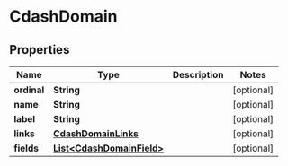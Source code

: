 

# CdashDomain


## Properties

| Name | Type | Description | Notes |
|------------ | ------------- | ------------- | -------------|
|**ordinal** | **String** |  |  [optional] |
|**name** | **String** |  |  [optional] |
|**label** | **String** |  |  [optional] |
|**links** | [**CdashDomainLinks**](CdashDomainLinks.md) |  |  [optional] |
|**fields** | [**List&lt;CdashDomainField&gt;**](CdashDomainField.md) |  |  [optional] |



